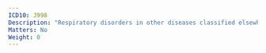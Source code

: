 ```yaml
---
ICD10: J998
Description: "Respiratory disorders in other diseases classified elsewhere"
Matters: No
Weight: 0
---
```

